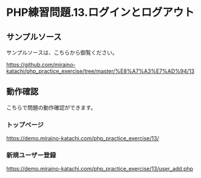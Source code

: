 # PHP練習問題.13.ログインとログアウト

## サンプルソース
サンプルソースは、こちらから御覧ください。

https://github.com/miraino-katachi/php_practice_exercise/tree/master/%E8%A7%A3%E7%AD%94/13

## 動作確認
こちらで問題の動作確認ができます。

### トップページ
https://demo.miraino-katachi.com/php_practice_exercise/13/

### 新規ユーザー登録
https://demo.miraino-katachi.com/php_practice_exercise/13/user_add.php
